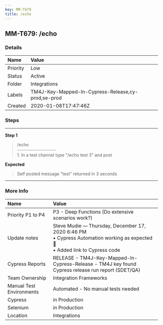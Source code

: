 ```yaml
---
key: MM-T679
title: /echo
---
```


## MM-T679: /echo

### Details

| Name     | Value                                              |
| :------- | :------------------------------------------------- |
| Priority | Low                                                |
| Status   | Active                                             |
| Folder   | Integrations                                       |
| Labels   | TM4J-Key-Mapped-In-Cypress-Release,cy-prod,se-prod |
| Created  | 2020-01-08T17:47:46Z                               |

### Steps

<hr/>

**Step 1**

> <article>/echo<br />--------------------<br />1. In a test channel type &quot;/echo test 3&quot; and post</article>

**Expected**

> <article>Self posted message &quot;test&quot; returned in 3 seconds</article>

<hr/>

### More Info

| Name                     | Value                                                                                                                           |
| :----------------------- | :------------------------------------------------------------------------------------------------------------------------------ |
| Priority P1 to P4        | P3 - Deep Functions (Do extensive scenarios work?)                                                                              |
| Update notes             | Steve Mudie — Thursday, December 17, 2020 6:46 PM<br>• Cypress Automation working as expected 🎉<br>• Added link to Cypress code |
| Cypress Reports          | RELEASE - TM4J-Key-Mapped-In-Cypress-Release - TM4J key found Cypress release run report (SDET/QA)                              |
| Team Ownership           | Integration Frameworks                                                                                                          |
| Manual Test Environments | Automated - No manual tests needed                                                                                              |
| Cypress                  | in Production                                                                                                                   |
| Selenium                 | in Production                                                                                                                   |
| Location                 | Integrations                                                                                                                    |
